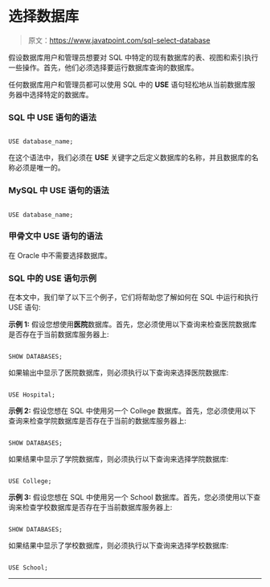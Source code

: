 # 选择数据库

> 原文：<https://www.javatpoint.com/sql-select-database>

假设数据库用户和管理员想要对 SQL 中特定的现有数据库的表、视图和索引执行一些操作。首先，他们必须选择要运行数据库查询的数据库。

任何数据库用户和管理员都可以使用 SQL 中的 **USE** 语句轻松地从当前数据库服务器中选择特定的数据库。

### SQL 中 USE 语句的语法

```

USE database_name; 

```

在这个语法中，我们必须在 **USE** 关键字之后定义数据库的名称，并且数据库的名称必须是唯一的。

### MySQL 中 USE 语句的语法

```

USE database_name; 

```

### 甲骨文中 USE 语句的语法

在 Oracle 中不需要选择数据库。

### SQL 中的 USE 语句示例

在本文中，我们举了以下三个例子，它们将帮助您了解如何在 SQL 中运行和执行 USE 语句:

**示例 1:** 假设您想使用**医院**数据库。首先，您必须使用以下查询来检查医院数据库是否存在于当前数据库服务器上:

```

SHOW DATABASES;

```

如果输出中显示了医院数据库，则必须执行以下查询来选择医院数据库:

```

USE Hospital;

```

**示例 2:** 假设您想在 SQL 中使用另一个 College 数据库。首先，您必须使用以下查询来检查学院数据库是否存在于当前的数据库服务器上:

```

SHOW DATABASES;

```

如果结果中显示了学院数据库，则必须执行以下查询来选择学院数据库:

```

USE College;

```

**示例 3:** 假设您想在 SQL 中使用另一个 School 数据库。首先，您必须使用以下查询来检查学校数据库是否存在于当前数据库服务器上:

```

SHOW DATABASES;

```

如果结果中显示了学校数据库，则必须执行以下查询来选择学校数据库:

```

USE School;

```

* * *